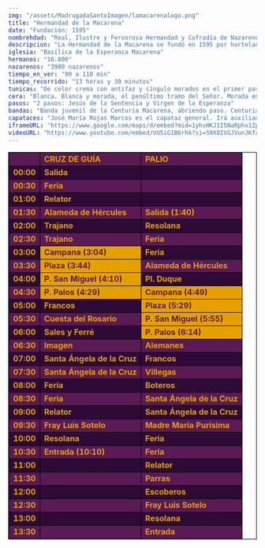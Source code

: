 ```yaml
---
img: "/assets/MadrugadaSantoImagen/lamacarenalogo.png"
title: "Hermandad de la Macarena"
date: "Fundación: 1595"
nombrehdad: "Real, Ilustre y Fervorosa Hermandad y Cofradía de Nazarenos de Nuestra Señora del Santo Rosario, Nuestro Padre Jesús de la Sentencia y María Santísima de la Esperanza Macarena"
descripcion: "La Hermandad de la Macarena se fundó en 1595 por hortelanos en San Basilio. Fue en 1670 cuando comenzó a radicar en San Gil, a excepción de un periodo de seis años en el que estuvo en la Iglesia de la Anunciación a causa de la Guerra Civil. En 1949 pasó a su actual templo, al que se le ha reconocido categoría de basílica.La imagen de la Esperanza pudo desaparecer en el incendio de 1936, del que se salvó gracias a que fue ocultada en casas de las calles Orfila y Méndez Núñez. La coronación canónica de la Virgen aconteció en 1964. En 1971 recibió la Medalla de Oro de la ciudad. En 1995, la hermandad celebró el IV centenario fundacional con un Pontifical y una procesión extraordinaria."
iglesia: "Basílica de la Esperanza Macarena"
hermanos: "16.800"
nazarenos: "3900 nazarenos"
tiempo_en_ver: "90 a 110 min"
tiempo_recorrido: "13 horas y 30 minutos"
tunicas: "De color crema con antifaz y cíngulo morados en el primer paso y verdes en el segundo"
cera: "Blanca. Blanca y morada, el penúltimo tramo del Señor. Morada entera, el último. Blanca y verde, el penúltimo de la Virgen. Verde entera, el último"
pasos: "2 pasos: Jesús de la Sentencia y Virgen de la Esperanza"
bandas: "Banda juvenil de la Centuria Macarena, abriendo paso. Centuria Romana Macarena, tras el misterio. Sociedad Filarmónica Nuestra Señora del Carmen de Salteras, tras el palio"
capataces: "José María Rojas Marcos es el capataz general. Irá auxiliado en el primero por Ernesto Sanguino y Manuel Guerrero y en el segundo por Íñigo León y Juan Antonio Eliso"
iframeURL: "https://www.google.com/maps/d/embed?mid=1yhvHKJ1I5NaRphx1ZpbWxTvCr-zV1x6B&ehbc=2E312F"
videoURL: "https://www.youtube.com/embed/VU5iG1B6rhk?si=S9X8IVGJVunJKfuS"
---
```


<table class="recorrido" style="width: 100%; border-collapse: collapse; text-align: left; border: 1px solid black;">
  <tbody>
    <tr style="background-color: #5a1a55; color: #e5a000; font-weight: bold;">
      <td style="border: 1px solid black; text-align: center;"></td>
      <td style="border: 1px solid black;">CRUZ DE GUÍA</td>
      <td style="border: 1px solid black;">PALIO</td>
    </tr>
    <tr style="background-color: #2e0b37; color: #e5a000; font-weight: bold;">
      <td style="border: 1px solid black; text-align: center;">00:00</td>
      <td style="border: 1px solid black;">Salida</td>
      <td style="border: 1px solid black;"></td>
    </tr>
    <tr style="background-color: #5a1a55; color: #e5a000; font-weight: bold;">
      <td style="border: 1px solid black; text-align: center;">00:30</td>
      <td style="border: 1px solid black;">Feria</td>
      <td style="border: 1px solid black;"></td>
    </tr>
    <tr style="background-color: #2e0b37; color: #e5a000; font-weight: bold;">
      <td style="border: 1px solid black; text-align: center;">01:00</td>
      <td style="border: 1px solid black;">Relator</td>
      <td style="border: 1px solid black;"></td>
    </tr>
    <tr style="background-color: #5a1a55; color: #e5a000; font-weight: bold;">
      <td style="border: 1px solid black; text-align: center;">01:30</td>
      <td style="border: 1px solid black;">Alameda de Hércules</td>
      <td style="border: 1px solid black;">Salida (1:40)</td>
    </tr>
    <tr style="background-color: #2e0b37; color: #e5a000; font-weight: bold;">
      <td style="border: 1px solid black; text-align: center;">02:00</td>
      <td style="border: 1px solid black;">Trajano</td>
      <td style="border: 1px solid black;">Resolana</td>
    </tr>
    <tr style="background-color: #5a1a55; color: #e5a000; font-weight: bold;">
      <td style="border: 1px solid black; text-align: center;">02:30</td>
      <td style="border: 1px solid black;">Trajano</td>
      <td style="border: 1px solid black;">Feria</td>
    </tr>
    <tr style="background-color: #2e0b37; color: #e5a000; font-weight: bold;">
      <td style="border: 1px solid black; text-align: center;">03:00</td>
      <td style="border: 1px solid black; background-color: #e5a000; color: #5a1a55;">Campana (3:04)</td>
      <td style="border: 1px solid black;">Feria</td>
    </tr>
    <tr style="background-color: #5a1a55; color: #e5a000; font-weight: bold;">
      <td style="border: 1px solid black; text-align: center;">03:30</td>
      <td style="border: 1px solid black; background-color: #e5a000; color: #5a1a55;">Plaza (3:44)</td>
      <td style="border: 1px solid black;">Alameda de Hércules</td>
    </tr>
    <tr style="background-color: #2e0b37; color: #e5a000; font-weight: bold;">
      <td style="border: 1px solid black; text-align: center;">04:00</td>
      <td style="border: 1px solid black; background-color: #e5a000; color: #5a1a55;">P. San Miguel (4:10)</td>
      <td style="border: 1px solid black;">Pl. Duque</td>
    </tr>
    <tr style="background-color: #5a1a55; color: #e5a000; font-weight: bold;">
      <td style="border: 1px solid black; text-align: center;">04:30</td>
      <td style="border: 1px solid black; background-color: #e5a000; color: #5a1a55;">P. Palos (4:29)</td>
      <td style="border: 1px solid black; background-color: #e5a000; color: #5a1a55;">Campana (4:49)</td>
    </tr>
    <tr style="background-color: #2e0b37; color: #e5a000; font-weight: bold;">
      <td style="border: 1px solid black; text-align: center;">05:00</td>
      <td style="border: 1px solid black;">Francos</td>
      <td style="border: 1px solid black; background-color: #e5a000; color: #5a1a55;">Plaza (5:29)</td>
    </tr>
    <tr style="background-color: #5a1a55; color: #e5a000; font-weight: bold;">
      <td style="border: 1px solid black; text-align: center;">05:30</td>
      <td style="border: 1px solid black;">Cuesta del Rosario</td>
      <td style="border: 1px solid black; background-color: #e5a000; color: #5a1a55;">P. San Miguel (5:55)</td>
    </tr>
    <tr style="background-color: #2e0b37; color: #e5a000; font-weight: bold;">
      <td style="border: 1px solid black; text-align: center;">06:00</td>
      <td style="border: 1px solid black;">Sales y Ferré</td>
      <td style="border: 1px solid black; background-color: #e5a000; color: #5a1a55;">P. Palos (6:14)</td>
    </tr>
    <tr style="background-color: #5a1a55; color: #e5a000; font-weight: bold;">
      <td style="border: 1px solid black; text-align: center;">06:30</td>
      <td style="border: 1px solid black;">Imagen</td>
      <td style="border: 1px solid black;">Alemanes</td>
    </tr>
    <tr style="background-color: #2e0b37; color: #e5a000; font-weight: bold;">
      <td style="border: 1px solid black; text-align: center;">07:00</td>
      <td style="border: 1px solid black;">Santa Ángela de la Cruz</td>
      <td style="border: 1px solid black;">Francos</td>
    </tr>
    <tr style="background-color: #5a1a55; color: #e5a000; font-weight: bold;">
      <td style="border: 1px solid black; text-align: center;">07:30</td>
      <td style="border: 1px solid black;">Santa Ángela de la Cruz</td>
      <td style="border: 1px solid black;">Villegas</td>
    </tr>
    <tr style="background-color: #2e0b37; color: #e5a000; font-weight: bold;">
      <td style="border: 1px solid black; text-align: center;">08:00</td>
      <td style="border: 1px solid black;">Feria</td>
      <td style="border: 1px solid black;">Boteros</td>
    </tr>
    <tr style="background-color: #5a1a55; color: #e5a000; font-weight: bold;">
      <td style="border: 1px solid black; text-align: center;">08:30</td>
      <td style="border: 1px solid black;">Feria</td>
      <td style="border: 1px solid black;">Santa Ángela de la Cruz</td>
    </tr>
    <tr style="background-color: #2e0b37; color: #e5a000; font-weight: bold;">
      <td style="border: 1px solid black; text-align: center;">09:00</td>
      <td style="border: 1px solid black;">Relator</td>
      <td style="border: 1px solid black;">Santa Ángela de la Cruz</td>
    </tr>
    <tr style="background-color: #5a1a55; color: #e5a000; font-weight: bold;">
      <td style="border: 1px solid black; text-align: center;">09:30</td>
      <td style="border: 1px solid black;">Fray Luis Sotelo</td>
      <td style="border: 1px solid black;">Madre María Purísima</td>
    </tr>
    <tr style="background-color: #2e0b37; color: #e5a000; font-weight: bold;">
      <td style="border: 1px solid black; text-align: center;">10:00</td>
      <td style="border: 1px solid black;">Resolana</td>
      <td style="border: 1px solid black;">Feria</td>
    </tr>
    <tr style="background-color: #5a1a55; color: #e5a000; font-weight: bold;">
      <td style="border: 1px solid black; text-align: center;">10:30</td>
      <td style="border: 1px solid black;">Entrada (10:10)</td>
      <td style="border: 1px solid black;">Feria</td>
    </tr>
    <tr style="background-color: #2e0b37; color: #e5a000; font-weight: bold;">
      <td style="border: 1px solid black; text-align: center;">11:00</td>
      <td style="border: 1px solid black;"></td>
      <td style="border: 1px solid black;">Relator</td>
    </tr>
    <tr style="background-color: #5a1a55; color: #e5a000; font-weight: bold;">
      <td style="border: 1px solid black; text-align: center;">11:30</td>
      <td style="border: 1px solid black;"></td>
      <td style="border: 1px solid black;">Parras</td>
    </tr>
    <tr style="background-color: #2e0b37; color: #e5a000; font-weight: bold;">
      <td style="border: 1px solid black; text-align: center;">12:00</td>
      <td style="border: 1px solid black;"></td>
      <td style="border: 1px solid black;">Escoberos</td>
    </tr>
    <tr style="background-color: #5a1a55; color: #e5a000; font-weight: bold;">
      <td style="border: 1px solid black; text-align: center;">12:30</td>
      <td style="border: 1px solid black;"></td>
      <td style="border: 1px solid black;">Fray Luis Sotelo</td>
    </tr>
    <tr style="background-color: #2e0b37; color: #e5a000; font-weight: bold;">
      <td style="border: 1px solid black; text-align: center;">13:00</td>
      <td style="border: 1px solid black;"></td>
      <td style="border: 1px solid black;">Resolana</td>
    </tr>
    <tr style="background-color: #5a1a55; color: #e5a000; font-weight: bold;">
      <td style="border: 1px solid black; text-align: center;">13:30</td>
      <td style="border: 1px solid black;"></td>
      <td style="border: 1px solid black;">Entrada</td>
    </tr>
  </tbody>
</table>